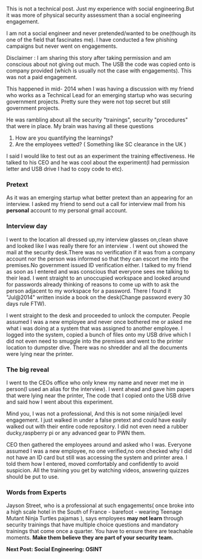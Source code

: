 


This is not a technical post. Just my experience with social engineering.But it was more of physical security assessment than a social engineering engagement.

I am not a social engineer and never pretended/wanted to be one(though its one of the field that fascinates me). I have conducted a few phishing campaigns but never went on engagements.

Disclaimer : I am sharing this story after taking permission and am conscious about not giving out much. The USB the code was copied onto is company provided (which is usually not the case with engagements). This was not a paid engagement.

This happened in mid- 2014 when I was having a discussion with my friend who works as a Technical Lead for an emerging startup who was securing government projects. Pretty sure they were not top secret but still government projects.

He was rambling about all the security "trainings", security "procedures" that were in place. My brain was having all these questions
1) How are you quantifying the learnings?
2) Are the employees vetted? ( Something like SC clearance in the UK )


I said I would like to test out as an experiment the training effectiveness. He talked to his CEO and he was cool about the experiment(I had permission letter and USB drive I had to copy code to etc).


### Pretext

As it was an emerging startup what better pretext than an appearing for an interview. I asked my friend to send out a call for interview mail from his **personal** account to my personal gmail account. 

### Interview day

I went to the location all dressed up,my interview glasses on,clean shave and looked like I was really there for an interview . I went out showed the mail at the security desk.There was no verification if it was from a company account nor the person was informed so that they can escort me into the premises.No government issued ID verification either. I talked to my friend as soon as I entered and was conscious that everyone sees me talking to their lead. I went straight to an unoccupied workspace and looked around for passwords already thinking of reasons to come up with to ask the person adjacent to my workspace for a password. There I found it "Jul@2014" written inside a book on the desk(Change password every 30 days rule FTW).  

I went straight to the desk and proceeded to unlock the computer. People assumed I was a new employee and never once bothered me or asked me what i was doing at a system that was assigned to another employee. I logged into the system, copied a bunch of files onto my USB drive which I did not even need to smuggle into the premises and went to the printer location to dumpster dive. There was no shredder and all the documents were lying near the printer.

### The big reveal

I went to the CEOs office who only knew my name and never met me in person(I used an alias for the interview). I went ahead and gave him papers that were lying near the printer, The code that I copied onto the USB drive and said how I went about this experiment. 

Mind you, I was not a professional, And this is not some ninja/jedi level engagement. I just walked in under a false pretext and could have easily walked out with their entire code repository. I did not even need a rubber ducky,raspberry pi or any advanced gear to PWN them.

CEO then gathered the employees around and asked who I was. Everyone assumed I was a new employee, no one verified,no one checked why I did not have an ID card but still was accessing the system and printer area. I told them how I entered, moved comfortably and confidently to avoid suspicion. All the training you get by watching videos, answering quizzes should be put to use. 

### Words from Experts

Jayson Street, who is a professional at such engagements( once broke into a high scale hotel in the South of France - barefoot - wearing Teenage Mutant Ninja Turtles pajamas ), says employees **may not learn** through security trainings that have multiple choice questions and mandatory trainings that come once a quarter. You have to ensure there are teachable moments. **Make them believe they are part of your security team.**


**Next Post: Social Engineering: OSINT**
